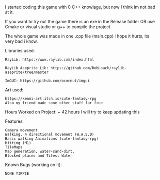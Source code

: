 I started coding this game with 0 C++ knowlage, but now I think im not bad at it.

If you want to try out the game there is an exe in the Release folder OR use Cmake or visual studio or g++ to compile the project.

The whole game was made in one .cpp file (main.cpp) i hope it hurts, its very bad i know.

Libraries used:

    RayLib: https://www.raylib.com/index.html

    RayLib Aseprite Lib: https://github.com/RobLoach/raylib-aseprite/tree/master

    ImGUI: https://github.com/ocornut/imgui

Art used:

    https://kenmi-art.itch.io/cute-fantasy-rpg
    Also my friend made some other stuff for free

Hours Worked on Project: ~ 42 hours I will try to keep updating this

Features:

    Camera movement
    Walking, 4 directional movement (W,A,S,D)
    Basic walking Animations (cute-fantasy-rpg)
    Hitting (M1)
    TileMaps
    Map generation, water-sand-dirt.
    Blocked places and Tiles: Water

Known Bugs (working on it):

    NONE YIPPIE

